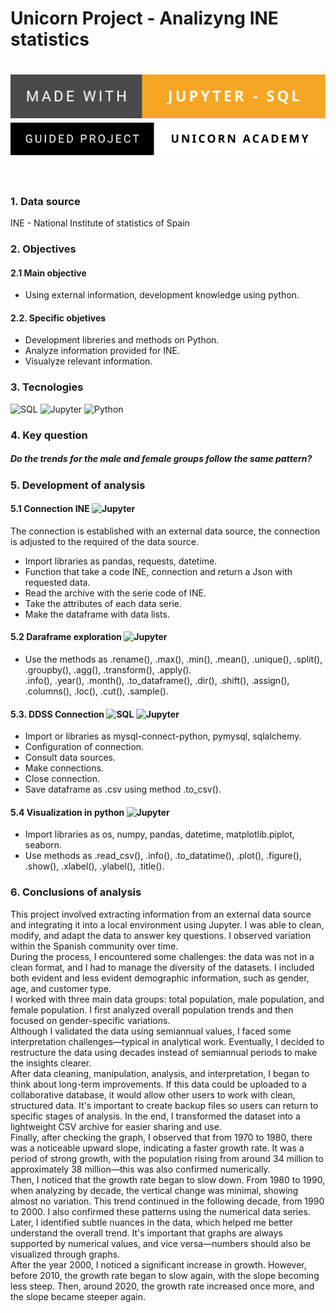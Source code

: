 
<h1> Unicorn Project - Analizyng INE statistics <h1>
 <img src="https://raw.githubusercontent.com/HannerRoag/Project_Unicorn_Python/refs/heads/main/svg/made-with-jupyter---sql.svg" alt="Made with Jupyter">
 <img src="https://raw.githubusercontent.com/HannerRoag/Project_Unicorn_Python/refs/heads/main/svg/guided-project-unicorn-academy.svg" alt="Guided Project"> <br/>
<br/>
<h3>1. Data source</h3> 
 INE - National Institute of statistics of Spain
 
### 2. Objectives
#### 2.1 Main objective
- Using external information, development knowledge using python.
#### 2.2. Specific objetives 
- Development libreries and methods on Python.
- Analyze information provided for INE.
- Visualyze relevant information.

### 3. Tecnologies
![SQL](https://img.shields.io/badge/-Sql-f29111?style=for-the-badge&logo=mysql)
![Jupyter](https://img.shields.io/badge/-Jupyter-white?style=for-the-badge&logo=Jupyter)
![Python](https://img.shields.io/badge/-Python-9370DB?style=for-the-badge&logo=Python)

### 4. Key question
##### Do the trends for the male and female groups follow the same pattern?

### 5. Development of analysis
#### 5.1 Connection INE ![Jupyter](https://img.shields.io/badge/-Jupyter-white?style=for-the-badge&logo=Jupyter)
The connection is established with an external data source, the connection is adjusted to the required of the data source.
- Import libraries as pandas, requests, datetime.
- Function that take a code INE, connection and return a Json with requested data.
- Read the archive with the serie code of INE.
- Take the attributes of each data serie.
- Make the dataframe with data lists.
#### 5.2 Daraframe exploration ![Jupyter](https://img.shields.io/badge/-Jupyter-white?style=for-the-badge&logo=Jupyter)
- Use the methods as .rename(), .max(), .min(), .mean(), .unique(), .split(), .groupby(), .agg(), .transform(), .apply(). <br/>
.info(), .year(), .month(), .to_dataframe(), .dir(), .shift(), .assign(), .columns(), .loc(), .cut(), .sample().
#### 5.3. DDSS Connection ![SQL](https://img.shields.io/badge/-Sql-f29111?style=for-the-badge&logo=mysql) ![Jupyter](https://img.shields.io/badge/-Jupyter-white?style=for-the-badge&logo=Jupyter)
- Import or libraries as mysql-connect-python, pymysql, sqlalchemy.
- Configuration of connection.
- Consult data sources.
- Make connections.
- Close connection.
- Save dataframe as .csv using method .to_csv().
#### 5.4 Visualization in python ![Jupyter](https://img.shields.io/badge/-Jupyter-white?style=for-the-badge&logo=Jupyter)
- Import libraries as os, numpy, pandas, datetime, matplotlib.piplot, seaborn.
- Use methods as .read_csv(), .info(), .to_datatime(), .plot(), .figure(), .show(), .xlabel(), .ylabel(), .title().

### 6. Conclusions of analysis
This project involved extracting information from an external data source and integrating it into a local environment using Jupyter. I was able to clean, modify, and adapt the data to answer key questions. I observed variation within the Spanish community over time. <br/>
During the process, I encountered some challenges: the data was not in a clean format, and I had to manage the diversity of the datasets. I included both evident and less evident demographic information, such as gender, age, and customer type.<br/>
I worked with three main data groups: total population, male population, and female population. I first analyzed overall population trends and then focused on gender-specific variations.<br/>
Although I validated the data using semiannual values, I faced some interpretation challenges—typical in analytical work. Eventually, I decided to restructure the data using decades instead of semiannual periods to make the insights clearer.<br/>
After data cleaning, manipulation, analysis, and interpretation, I began to think about long-term improvements. If this data could be uploaded to a collaborative database, it would allow other users to work with clean, structured data. It's important to create backup files so users can return to specific stages of analysis. In the end, I transformed the dataset into a lightweight CSV archive for easier sharing and use.<br/>
Finally, after checking the graph, I observed that from 1970 to 1980, there was a noticeable upward slope, indicating a faster growth rate. It was a period of strong growth, with the population rising from around 34 million to approximately 38 million—this was also confirmed numerically.<br/>
Then, I noticed that the growth rate began to slow down. From 1980 to 1990, when analyzing by decade, the vertical change was minimal, showing almost no variation. This trend continued in the following decade, from 1990 to 2000. I also confirmed these patterns using the numerical data series.<br/>
Later, I identified subtle nuances in the data, which helped me better understand the overall trend. It's important that graphs are always supported by numerical values, and vice versa—numbers should also be visualized through graphs.<br/>
After the year 2000, I noticed a significant increase in growth. However, before 2010, the growth rate began to slow again, with the slope becoming less steep. Then, around 2020, the growth rate increased once more, and the slope became steeper again.
  
